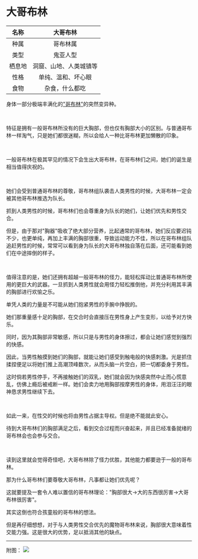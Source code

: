 # 大哥布林

|名称|大哥布林|
|:-:|:-:|
|种属|哥布林属|
|类型|鬼亚人型|
|栖息地|洞窟、山地、人类城镇等|
|性格|单纯、温和、坏心眼|
|食物|杂食，什么都吃|

身体一部分极端丰满化的["哥布林"](06哥布林.md)的突然变异种。

<br>

特征是拥有一般哥布林所没有的巨大胸部，但也仅有胸部大小的区别。与普通哥布林一样淘气，只是她们都很迷糊，所以会给人一种比哥布林更加懒散的印象。

<br>

一般哥布林在极其罕见的情况下会生出大哥布林，在哥布林们之间，她们的诞生是相当值得庆祝的。

<br>

她们会受到普通哥布林的尊敬，哥布林组队袭击人类男性的时候，大哥布林一定会被其他哥布林推选为队长。

抓到人类男性的时候，哥布林们也会尊重身为队长的她们，让她们优先和男性交合。

但是，由于那对"胸器"吸收了绝大部分营养，比起通常的哥布林，她们反应要迟钝不少，也更单纯，再加上丰满的胸部很重，导致运动能力不佳，所以在哥布林组队追赶男性的时候，常常可以看到身为队长的大哥布林独自落在后面，还可能看到她们在中途摔倒的样子。

<br>

值得注意的是，她们还拥有超越一般哥布林的怪力，能轻松挥动比普通哥布林所使用的更巨大的武器。一旦抓到人类男性就会用怪力轻松推倒他，并充分利用其丰满的胸部进行欢愉之乐。

单凭人类的力量是不可能从她们抱紧男性的手腕中挣脱的。

她们那重量感十足的胸部，在交合时会直接压在男性身上产生变形，以给予对方快乐。

同时，因为其胸部非常敏感，所以只是与男性的身体擦过，都会让她们感觉到强烈的快感。

因此，当男性触摸到她们的胸部，就能让她们感受到触电般的快感刺激。光是抓住揉捏便足以将她们推上高潮顶峰数次，从而头脑一片空白，把一切都委身于男性。

这时倘若男性停手，不再接触她们的双乳，她们就会因为快感突然中止而心慌意乱，仿佛上瘾后被戒断一样。她们会卖力地用胸部按摩男性的身体，用泪汪汪的眼神恳求男性继续下去。

<br>

如此一来，在性交的时候也将由男性占据主导权。但是绝不能就此安心。

待到大哥布林们的胸部满足之后，看到交合过程而兴奋起来，并且已经准备就绪的哥布林会也会参与交合。

<br>

读到这里就会觉得奇怪吧，大哥布林除了怪力优胜，其他能力都要逊于一般的哥布林。

那为什么哥布林们要尊敬大哥布林，凡事都让她们优先呢？

这就要提及一套令人难以置信的哥布林理论："胸部很大→大的东西很厉害→大哥布林很厉害"。

其实这倒也符合孩童般的哥布林的想法。

但是再仔细想想，对于与人类男性交合优先的魔物哥布林来说，胸部很大意味着性交能力强。这是很大的优势，足以抵消其他的缺点。

---

附图： ![](img/魔物娘图鉴I/24-25大哥布林.jpg)
